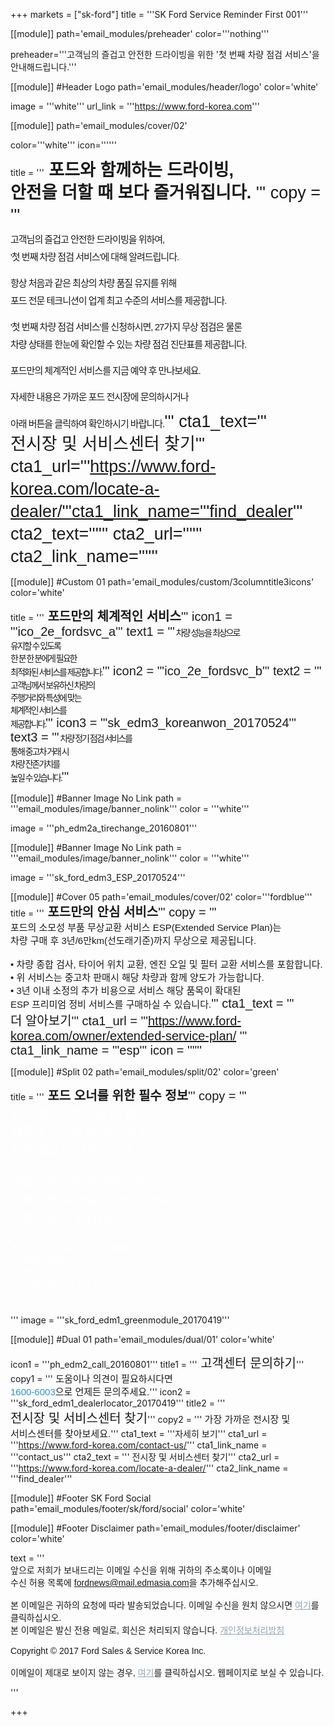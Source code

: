 
+++
markets = ["sk-ford"]
title = '''SK Ford Service Reminder First 001'''

[[module]]
path='email_modules/preheader'
color='''nothing'''

   preheader='''고객님의 즐겁고 안전한 드라이빙을 위한 '첫 번째 차량 점검 서비스'을 안내해드립니다.'''

[[module]] #Header Logo
path='email_modules/header/logo'
color='white'

  image = '''white'''
  url_link = '''https://www.ford-korea.com'''

[[module]]
path='email_modules/cover/02'

color='''white'''
icon=''''''
 
 title = '''<span style="font-Size:27px;line-height:36px;font-family:'Nanum Gothic',Malgun Gothic,sans-serif"><span style="font-weight:bold;">
 <span style="white-space:nowrap;">포드와 함께하는 드라이빙,</span><br />
 <span style="white-space:nowrap;">안전을 더할 때 보다 즐거워집니다.</span>
 </span>'''
  copy = '''<span style="font-size:15px;line-height:14px;font-family:'Nanum Gothic',Malgun Gothic,sans-serif;letter-spacing: -1px;"><br /><br />
  <span style="white-space:nowrap;">고객님의 즐겁고 안전한 드라이빙을 위하여,</span><br /><br />
  <span style="white-space:nowrap;">'첫 번째 차량 점검 서비스'에 대해 알려드립니다.</span><br /><br /><br />
  <span style="white-space:nowrap;">항상 처음과 같은 최상의 차량 품질 유지를 위해</span><br /><br />
  <span style="white-space:nowrap;">포드 전문 테크니션이 업계 최고 수준의 서비스를 제공합니다.</span><br /><br /><br />
  <span style="white-space:nowrap;">'첫 번째 차량 점검 서비스'를 신청하시면, 27가지 무상 점검은 물론</span><br/><br />
  <span style="white-space:nowrap;">차량 상태를 한눈에 확인할 수 있는 차량 점검 진단표를 제공합니다.</span><br /><br /><br />
  <span style="white-space:nowrap;">포드만의 체계적인 서비스를 지금 예약 후 만나보세요.</span><br /><br /><br />
  <span style="white-space:nowrap;">자세한 내용은 가까운 포드 전시장에 문의하시거나</span><br /><br />
  <span style="white-space:nowrap;">아래 버튼을 클릭하여 확인하시기 바랍니다.</span></span>'''
cta1_text='''<span style="font-family:'Nanum Gothic',Malgun Gothic,sans-serif">
<span style="white-space:nowrap;">전시장 및 서비스센터 찾기</span></span>'''
cta1_url='''https://www.ford-korea.com/locate-a-dealer/'''cta1_link_name='''find_dealer'''
cta2_text=''''''
cta2_url=''''''
cta2_link_name=''''''

[[module]] #Custom 01
path='email_modules/custom/3columntitle3icons'
color='white'

title = '''<span style="font-size:20px;font-family:'Nanum Gothic',Malgun Gothic,sans-serif"><span style="font-weight:bold;">
<span style="white-space:nowrap;">포드만의 체계적인 서비스</span></span>'''
icon1 = '''ico_2e_fordsvc_a'''
text1 = '''<span style="font-size:14px;font-family:'Nanum-Gothic',Malgun Gothic,sans-serif;letter-spacing: -2px">
<span style="white-space:nowrap;">차량 성능을 최상으로</span><br />
<span style="white-space:nowrap;">유지할 수 있도록</span><br />
<span style="white-space:nowrap;">한 분 한 분에게 필요한</span><br />
<span style="white-space:nowrap;">최적화된 서비스를 제공합니다.</span></span>'''
  icon2 = '''ico_2e_fordsvc_b'''
  text2 = '''<span style="font-size:14px;font-family:'Nanum-Gothic',Malgun Gothic,sans-serif;letter-spacing: -2px;">
  <span style="white-space:nowrap;">고객님께서 보유하신 차량의</span><br />
  <span style="white-space:nowrap;">주행거리와 특성에 맞는</span><br />
  <span style="white-space:nowrap;">체계적인 서비스를</span><br />
  <span style="white-space:nowrap;">제공합니다.</span></span>'''
  icon3 = '''sk_edm3_koreanwon_20170524'''
  text3 = '''<span style="font-size:14px;font-family:'Nanum-Gothic',Malgun Gothic,sans-serif;letter-spacing: -2px;">
  <span style="white-space:nowrap;">차량 정기 점검 서비스를</span><br />
  <span style="white-space:nowrap;">통해 중고차 거래 시</span><br />
  <span style="white-space:nowrap;">차량 잔존가치를</span><br />
  <span style="white-space:nowrap;">높일 수 있습니다.</span></span>'''

[[module]] #Banner Image No Link
path = '''email_modules/image/banner_nolink'''
color = '''white'''

  image = '''ph_edm2a_tirechange_20160801'''

[[module]] #Banner Image No Link
path = '''email_modules/image/banner_nolink'''
color = '''white'''

  image = '''sk_ford_edm3_ESP_20170524'''

[[module]] #Cover 05
path='email_modules/cover/02'
color='''fordblue'''
title = '''<span style="font-size:20px;font-family:'Nanum Gothic',Malgun Gothic,sans-serif"><span style="font-weight:bold;">
<span style="white-space:nowrap;">포드만의 안심 서비스</span></span>'''
copy = '''<span style="font-size:15px;font-family:'Nanum-Gothic',Malgun Gothic,sans-serif">
<span style="white-space:nowrap;">포드의 소모성 부품 무상교환 서비스 ESP(Extended Service Plan)는</span><br/>
<span style="white-space:nowrap;">차량 구매 후 3년/6만km(선도래기준)까지 무상으로 제공됩니다.</span><br/><br/> 
<span style="white-space:nowrap;">&#8226; 차량 종합 검사, 타이어 위치 교환, 엔진 오일 및 필터 교환 서비스를 포함합니다.</span><br/> 
<span style="white-space:nowrap;">&#8226; 위 서비스는 중고차 판매시 해당 차량과 함께 양도가 가능합니다.</span><br/> 
<span style="white-space:nowrap;">&#8226; 3년 이내 소정의 추가 비용으로 서비스 해당 품목이 확대된</span><br />
<span style="white-space:nowrap;">ESP 프리미엄 정비 서비스를 구매하실 수 있습니다.</span></span>'''
cta1_text = '''<span style="font-family:'Nanum Gothic',Malgun Gothic,sans-serif">
<span style="white-space:nowrap;">더 알아보기</span></span>'''
cta1_url = '''https://www.ford-korea.com/owner/extended-service-plan/ '''
cta1_link_name = '''esp'''
icon = ''''''

[[module]] #Split 02
path='email_modules/split/02'
color='green'

title = '''<span style="font-family:'Nanum Gothic',Malgun Gothic,sans-serif;font-size:20px;"><span style="font-weight:bold;">
<span style="white-space:nowrap;">포드 오너를 위한 필수 정보</span></span>'''
copy = '''<span style="color:#FFFFFF;font-family:'Nanum Gothic',Malgun Gothic,sans-serif">
<span style="white-space:nowrap;">포드 웹사이트에는 더 쉽게</span><br/>
<span style="white-space:nowrap;">차량을 관리할 수 있도록 돕는</span><br/>
<span style="white-space:nowrap;">값진 정보가 가득합니다.</span><br/><br/>
<span style="white-space:nowrap;">아래의 링크를 클릭하시면</span><br/>
<span style="white-space:nowrap;">고객님께 꼭 필요한 서비스 정보를</span><br />
<span style="white-space:nowrap;">확인하실 수 있습니다.</span>
<ul style="margin: 20px; padding: 0;text-decoration:underline; color:#FFFFFF">
<li><a href="https://www.ford-korea.com/owner/emergency/" name="era" style="text-decoration:underline; color:#FFFFFF;font-family:'Nanum Gothic',Malgun Gothic,sans-serif;"><span style="white-space:nowrap;">24시간 긴급출동 서비스</span>span></a></li>
<li><a href="https://www.ford-korea.com/owner/warranty/" name="warranty" style="text-decoration:underline; color:#FFFFFF;font-family:'Nanum Gothic',Malgun Gothic,sans-serif;"><span style="white-space:nowrap;">보증 서비스</a></li>
<li><a href="https://www.ford-korea.com/owner/maintenance/" name="vehicle_maintenance" style="text-decoration:underline; color:#FFFFFF;font-family:'Nanum Gothic',Malgun Gothic,sans-serif;"><span style="white-space:nowrap;">차량 관리</span></a></li>
<li><a href="https://www.ford-korea.com/owner/genuine-service/" name="genuine_service" style="text-decoration:underline; color:#FFFFFF;font-family:'Nanum Gothic',Malgun Gothic,sans-serif;"><span style="white-space:nowrap;">전문가의 공인 서비스</span></a></li>
<li><a href="https://www.ford-korea.com/owner/recall-guidance/" name="recall_guidance" style="text-decoration:underline; color:#FFFFFF;font-family:'Nanum Gothic',Malgun Gothic,sans-serif;"><span style="white-space:nowrap;">리콜 안내</span></a></li></ul></span>'''
  image = '''sk_ford_edm1_greenmodule_20170419'''

[[module]] #Dual 01
path='email_modules/dual/01'
color='white'

  icon1 = '''ph_edm2_call_20160801'''
  title1 = '''<span style="font-size:20px;font-family:'Nanum Gothic',Malgun Gothic,sans-serif">
  <span style="white-space:nowrap;">고객센터 문의하기</span></span>'''
  copy1 = '''<span style="font-size:15px;font-family:'Nanum Gothic',Malgun Gothic,sans-serif">
  <span style="white-space:nowrap;">도움이나 의견이 필요하시다면</span><br/><a href="tel:1600-6003" name="tel" style="text-decoration:none; color:#2d96cd;">1600-6003</a>으로 언제든 문의주세요.</span></span>'''
  icon2 = '''sk_ford_edm1_dealerlocator_20170419'''
  title2 = '''<span style="font-size:20px; font-family:'Nanum Gothic',Malgun Gothic,sans-serif">
  <span style="white-space:nowrap;">전시장 및 서비스센터 찾기</span></span>'''
  copy2 = '''<span style="font-size:15px;font-family:Nanum Gothic,Malgun Gothic,sans-serif">
  <span style="white-space:nowrap;">가장 가까운 전시장 및</span><br />
  <span style="white-space:nowrap;">서비스센터를 찾아보세요.</span></span>'''
  cta1_text = '''<span style="font-family:'Nanum Gothic',Malgun Gothic,sans-serif"><span style="white-space:nowrap;">자세히 보기</span></span>'''
  cta1_url = '''https://www.ford-korea.com/contact-us/'''
  cta1_link_name = '''contact_us'''
  cta2_text = '''<span style="font-family:Malgun Gothic,sans-serif">
  <span style="white-space:nowrap;">전시장 및 서비스센터 찾기</span></span>'''
  cta2_url = '''https://www.ford-korea.com/locate-a-dealer/'''
  cta2_link_name = '''find_dealer'''

[[module]] #Footer SK Ford Social
path='email_modules/footer/sk/ford/social'
color='white'

[[module]] #Footer Disclaimer
path='email_modules/footer/disclaimer'
color='white'

text = '''<span style="font-family:'Nanum Gothic',Malgun Gothic,sans-serif"><br/>
<span style="white-space:nowrap;">앞으로 저희가 보내드리는 이메일 수신을 위해 귀하의 주소록이나 이메일</span>
<span style="white-space:nowrap;">수신 허용 목록에 <span style="font-family:'Nanum Gothic',Malgun Gothic,sans-serif; text-decoration:underline;">fordnews@mail.edmasia.com</span>을 추가해주십시오.</span><br/><br/>
본 이메일은 귀하의 요청에 따라 발송되었습니다. 이메일 수신을 원치 않으시면 <a href="<%unsubscribe_link_text%>" style="color:#91a4b1; text-decoration:underline">여기</a>를 클릭하십시오. <br />
본 이메일은 발신 전용 메일로, 회신은 처리되지 않습니다. <a href="https://www.ford-korea.com/privacy/" name="privacy" style="text-decoration:underline; color:#91a4b1;">개인정보처리방침</a> <br/><br/>
<span style="white-space:nowrap;">Copyright © 2017 Ford Sales & Service Korea Inc.</span><br /><br />
이메일이 제대로 보이지 않는 경우, <a href="<%syslink_message_read url='/public/read_message.jsp'%>" style="color:#91a4b1; text-decoration:underline">여기</a>를 클릭하십시오. 웹페이지로 보실 수 있습니다.<p> </p><p> </p><p> </p></span>'''

+++
